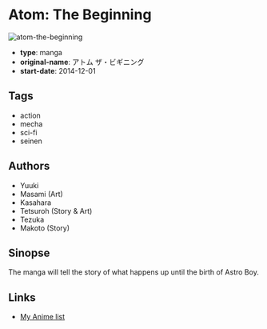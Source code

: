 # Atom: The Beginning

![atom-the-beginning](https://cdn.myanimelist.net/images/manga/3/157917.jpg)

-   **type**: manga
-   **original-name**: アトム ザ・ビギニング
-   **start-date**: 2014-12-01

## Tags

-   action
-   mecha
-   sci-fi
-   seinen

## Authors

-   Yuuki
-   Masami (Art)
-   Kasahara
-   Tetsuroh (Story & Art)
-   Tezuka
-   Makoto (Story)

## Sinopse

The manga will tell the story of what happens up until the birth of Astro Boy.

## Links

-   [My Anime list](https://myanimelist.net/manga/83411/Atom__The_Beginning)
